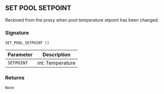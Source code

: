 ## SET POOL SETPOINT

Received from the proxy when pool temperature etpoint has been changed.


### Signature

`SET_POOL_SETPOINT ()`


| Parameter | Description |
| --- | --- |
| `SETPOINT` | int: Temperature |


### Returns

`None`
